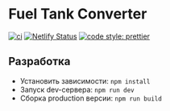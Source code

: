 # Fuel Tank Converter

[![ci](https://github.com/VChet/FTC/actions/workflows/ci.yml/badge.svg)](https://github.com/VChet/FTC/actions/workflows/ci.yml)
[![Netlify Status](https://api.netlify.com/api/v1/badges/8fed3f57-68dc-4d6a-8ed5-0585e819e589/deploy-status)](https://app.netlify.com/sites/lftc/deploys)
[![code style: prettier](https://img.shields.io/badge/code_style-prettier-ff69b4.svg)](https://github.com/prettier/prettier)

## Разработка

- Установить зависимости: `npm install`
- Запуск dev-сервера: `npm run dev`
- Сборка production версии: `npm run build`
